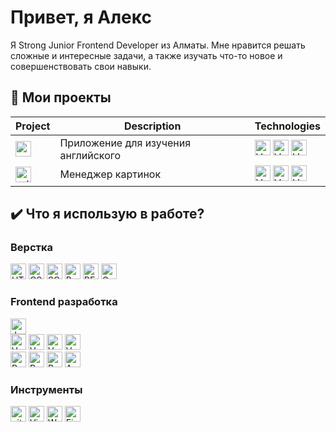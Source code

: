 
# Привет, я Алекс
Я Strong Junior Frontend Developer из Алматы. Мне нравится решать сложные и интересные задачи, а также изучать что-то новое и совершенствовать свои навыки. 

## 📌 Мои проекты

| Project          | Description                                                                                                                                         | Technologies |
|------------------|-----------------------------------------------------------------------------------------------------------------------------------------------------|--------------|
| [<img src="https://img.shields.io/badge/english learner-282C34?logo=github&logoColor=ffffff" alt="english-learner" title="english-learner" height="25" />](https://github.com/punkmachine/english-learner)  | Приложение для изучения английского | <img src="https://img.shields.io/badge/Vue 3-282C34?logo=Vue.js&logoColor=#4FC08D" alt="Vue logo" title="Vue" height="25" /> <img src="https://img.shields.io/badge/Vuetify-282C34?logo=Vuetify&logoColor=1867C0" alt="Vuetify logo" title="Vuetify" height="25" /> <img src="https://img.shields.io/badge/Vuex-282C34?logo=Vue.js&logoColor=#4FC08D" alt="Vuex logo" title="Vuex" height="25" />           |
| [<img src="https://img.shields.io/badge/rule34-282C34?logo=github&logoColor=ffffff" alt="rule34" title="rule34" height="25" />](https://github.com/punkmachine/rule34)           | Менеджер картинок                                                                                           | <img src="https://img.shields.io/badge/Vue 3-282C34?logo=Vue.js&logoColor=#4FC08D" alt="Vue logo" title="Vue" height="25" /> <img src="https://img.shields.io/badge/Vuetify-282C34?logo=Vuetify&logoColor=1867C0" alt="Vuetify logo" title="Vuetify" height="25" /> <img src="https://img.shields.io/badge/Vuex-282C34?logo=Vue.js&logoColor=#4FC08D" alt="Vuex logo" title="Vuex" height="25" />             |


## ✔️ Что я использую в работе?

### Верстка
[<img src="https://img.shields.io/badge/HTML5-282C34?logo=html5&logoColor=f16524" alt="HTML5 logo" title="HTML5" height="25" />](https://github.com/punkmachine/food)
[<img src="https://img.shields.io/badge/CSS3-282C34?logo=css3&logoColor=1572B6" alt="CSS3 logo" title="CSS3" height="25" />](https://github.com/punkmachine/food)
[<img src="https://img.shields.io/badge/SCSS-282C34?logo=sass&logoColor=CC6699" alt="SCSS logo" title="SCSS" height="25" />](https://github.com/punkmachine/homework-frontend)
[<img src="https://img.shields.io/badge/Bootstrap-282C34?logo=bootstrap&logoColor=7911ee" alt="Bootstrap logo" title="Bootstrap" height="25" />](#верстка)
[<img src="https://img.shields.io/badge/%D0%91%D0%AD%D0%9C-282C34?logo=BEM&logoColor=2e96cd" alt="BEM logo" title="BEM" height="25" />](#верстка)
[<img src="https://img.shields.io/badge/Gulp-282C34?logo=Gulp&logoColor=CF4647" alt="Gulp logo" title="Gulp" height="25" />](#верстка)

### Frontend разработка
[<img src="https://img.shields.io/badge/JavaScript-282C34?logo=javascript&logoColor=F7DF1E" alt="JavaScript logo" title="JavaScript" height="25" />](https://github.com/punkmachine/food)
<br />
[<img src="https://img.shields.io/badge/Vue.js-282C34?logo=Vue.js&logoColor=#4FC08D" alt="Vue logo" title="Vue" height="25" />](https://github.com/punkmachine/english-learner)
[<img src="https://img.shields.io/badge/Vuex-282C34?logo=Vue.js&logoColor=#4FC08D" alt="Vuex logo" title="Vuex" height="25" />](https://github.com/punkmachine/english-learner)
[<img src="https://img.shields.io/badge/Vuetify-282C34?logo=Vuetify&logoColor=1867C0" alt="Vuetify logo" title="Vuetify" height="25" />](https://github.com/punkmachine/english-learner)
[<img src="https://img.shields.io/badge/Vue Petite-282C34?logo=Vue.js&logoColor=#4FC08D" alt="Vue Petite logo" title="Vue Petite" height="25" />](#frontend-разработка)
<br />
[<img src="https://img.shields.io/badge/React.js-282C34?logo=react&logoColor=61dafb" alt="React logo" title="React" height="25" />](https://github.com/punkmachine/homework-frontend)
[<img src="https://img.shields.io/badge/Redux-282C34?logo=redux&logoColor=764ABC" alt="Redux logo" title="Redux" height="25" />](https://github.com/punkmachine/news-post)
[<img src="https://img.shields.io/badge/Redux%20Toolkit-282C34?logo=redux&logoColor=764ABC" alt="Redux Tollkit logo" title="Redux Tollkit" height="25" />](https://github.com/punkmachine/homework-frontend)
[<img src="https://img.shields.io/badge/Ant%20Design-282C34?logo=Ant%20Design&logoColor=0f73ff" alt="Ant Design logo" title="Ant Design" height="25" />](https://github.com/punkmachine/homework-frontend)

### Инструменты
[<img src="https://img.shields.io/badge/Git-282C34?logo=git&logoColor=F05032" alt="git logo" title="git" height="25" />](#инструменты)
[<img src="https://img.shields.io/badge/VS%20Code-282C34?logo=visual-studio-code&logoColor=007ACC" alt="Visual Studio Code logo" title="Visual Studio Code" height="25" />](#инструменты)
[<img src="https://img.shields.io/badge/Webpack-282C34?logo=webpack&logoColor=1b72b6" alt="Webpack logo" title="Webpack Code" height="25" />](#инструменты)
[<img src="https://img.shields.io/badge/Firebase-282C34?logo=Firebase&logoColor=#FFCA28" alt="Firebase logo" title="Firebase" height="25" />](#инструменты)
